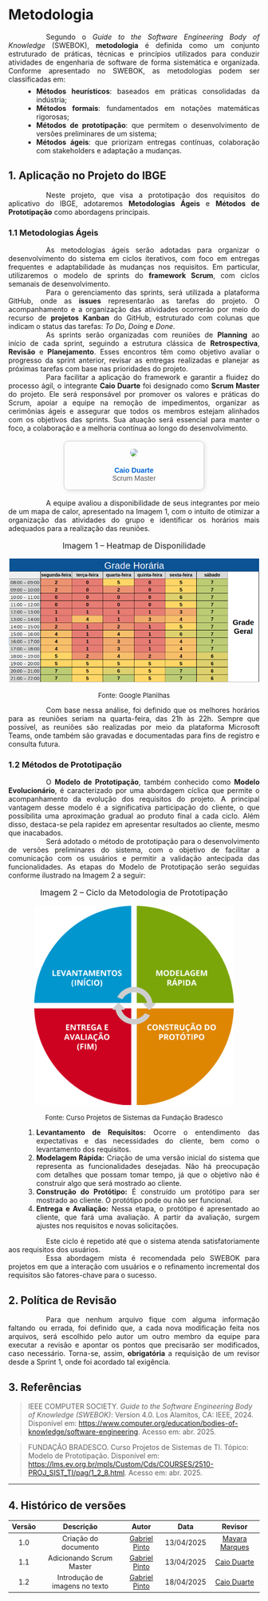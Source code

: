 # Metodologia

<div style="text-align: justify; text-indent: 2cm;">
Segundo o <i>Guide to the Software Engineering Body of Knowledge</i> (SWEBOK), <b>metodologia</b> é definida como um conjunto estruturado de práticas, técnicas e princípios utilizados para conduzir atividades de engenharia de software de forma sistemática e organizada. Conforme apresentado no SWEBOK, as metodologias podem ser classificadas em:
</div>

<ul style="text-align: justify; padding-left: 4em; margin-top: 0.5em;">
<li><b>Métodos heurísticos</b>: baseados em práticas consolidadas da indústria;
<li><b>Métodos formais</b>: fundamentados em notações matemáticas rigorosas;
<li><b>Métodos de prototipação</b>: que permitem o desenvolvimento de versões preliminares de um sistema;
<li><b>Métodos ágeis</b>: que priorizam entregas contínuas, colaboração com stakeholders e adaptação a mudanças.
</ul>

## 1. Aplicação no Projeto do IBGE

<div style="text-align: justify; text-indent: 2cm;">
Neste projeto, que visa a prototipação dos requisitos do aplicativo do IBGE, adotaremos <b>Metodologias Ágeis</b> e <b>Métodos de Prototipação</b> como abordagens principais.
</div>

### 1.1 Metodologias Ágeis

<div style="text-align: justify; text-indent: 2cm;">
As metodologias ágeis serão adotadas para organizar o desenvolvimento do sistema em ciclos iterativos, com foco em entregas frequentes e adaptabilidade às mudanças nos requisitos. Em particular, utilizaremos o modelo de sprints do <b>framework Scrum</b>, com ciclos semanais de desenvolvimento.
</div>

<div style="text-align: justify; text-indent: 2cm;">
Para o gerenciamento das sprints, será utilizada a plataforma GitHub, onde as <b>issues</b> representarão as tarefas do projeto. O acompanhamento e a organização das atividades ocorrerão por meio do recurso de <b>projetos Kanban</b> do GitHub, estruturado com colunas que indicam o status das tarefas: <i>To Do</i>, <i>Doing</i> e <i>Done</i>.
</div>

<div style="text-align: justify; text-indent: 2cm;">
As sprints serão organizadas com reuniões de <b>Planning</b> ao início de cada sprint, seguindo a estrutura clássica de <b>Retrospectiva</b>, <b>Revisão</b> e <b>Planejamento</b>. Esses encontros têm como objetivo avaliar o progresso da sprint anterior, revisar as entregas realizadas e planejar as próximas tarefas com base nas prioridades do projeto.
</div>

<div style="text-align: justify; text-indent: 2cm;">
Para facilitar a aplicação do framework e garantir a fluidez do processo ágil, o integrante <b>Caio Duarte</b> foi designado como <b>Scrum Master</b> do projeto. Ele será responsável por promover os valores e práticas do Scrum, apoiar a equipe na remoção de impedimentos, organizar as cerimônias ágeis e assegurar que todos os membros estejam alinhados com os objetivos das sprints. Sua atuação será essencial para manter o foco, a colaboração e a melhoria contínua ao longo do desenvolvimento.
</div>

<br>
<div style="display: flex; justify-content: center;">
  <div style="border: 1px solid #ccc; border-radius: 10px; padding: 15px; width: 250px; text-align: center; box-shadow: 2px 2px 8px rgba(0,0,0,0.1); font-family: Arial, sans-serif;">
    <img src="https://avatars.githubusercontent.com/u/134105981?v=4" width="100" style="border-radius: 50%;"><br><br>
    <b><a href="https://github.com/caioduart3" target="_blank" style="text-decoration: none; color: #0366d6;">Caio Duarte</a></b><br>
    <span style="font-size: 14px; color: #555;">Scrum Master</span>
  </div>
</div>
<br>


<div style="text-align: justify; text-indent: 2cm;">
A equipe avaliou a disponibilidade de seus integrantes por meio de um mapa de calor, apresentado na Imagem 1, com o intuito de otimizar a organização das atividades do grupo e identificar os horários mais adequados para a realização das reuniões.
</div>

<div align="center">
  <font size="3"><p style="text-align: center">Imagem 1 – Heatmap de Disponilidade</p></font>
  <img src="../../assets/images/Heatmap_Disponilidade.png" alt="Imagem 1 – Mapa de calor" width="600px">
  <font size="2"><p style="text-align: center">Fonte: Google Planilhas</p></font>
</div>

<div style="text-align: justify; text-indent: 2cm;">
Com base nessa análise, foi definido que os melhores horários para as reuniões seriam na quarta-feira, das 21h às 22h. Sempre que possível, as reuniões são realizadas por meio da plataforma Microsoft Teams, onde também são gravadas e documentadas para fins de registro e consulta futura.
</div>

### 1.2 Métodos de Prototipação

<div style="text-align: justify; text-indent: 2cm;">
O <b>Modelo de Prototipação</b>, também conhecido como <b>Modelo Evolucionário</b>, é caracterizado por uma abordagem cíclica que permite o acompanhamento da evolução dos requisitos do projeto. A principal vantagem desse modelo é a significativa participação do cliente, o que possibilita uma aproximação gradual ao produto final a cada ciclo. Além disso, destaca-se pela rapidez em apresentar resultados ao cliente, mesmo que inacabados.
</div>

<div style="text-align: justify; text-indent: 2cm;">
Será adotado o método de prototipação para o desenvolvimento de versões preliminares do sistema, com o objetivo de facilitar a comunicação com os usuários e permitir a validação antecipada das funcionalidades. As etapas do Modelo de Prototipação serão seguidas conforme ilustrado na Imagem 2 a seguir:
</div>

<div align="center">
  <font size="3"><p style="text-align: center">Imagem 2 – Ciclo da Metodologia de Prototipação</p></font>
  <img src="../../assets/images/Ciclo_Prototipacao.png" alt="Imagem 2 – Ciclo da Metodologia de Prototipação" width="400px">
  <font size="2"><p style="text-align: center">Fonte: Curso Projetos de Sistemas da Fundação Bradesco</p></font>
</div>


<div>
<ol style="text-align: justify; padding-left: 4em; margin-top: 0.5em;">
<li><b>Levantamento de Requisitos:</b> Ocorre o entendimento das expectativas e das necessidades do cliente, bem como o levantamento dos requisitos.
<li><b>Modelagem Rápida:</b> Criação de uma versão inicial do sistema que representa as funcionalidades desejadas. Não há preocupação com detalhes que possam tomar tempo, já que o objetivo não é construir algo que será mostrado ao cliente.
<li><b>Construção do Protótipo:</b> É construído um protótipo para ser mostrado ao cliente. O protótipo pode ou não ser funcional.
<li><b>Entrega e Avaliação:</b> Nessa etapa, o protótipo é apresentado ao cliente, que fará uma avaliação. A partir da avaliação, surgem ajustes nos requisitos e novas solicitações.
</ol>
</div>

<div style="text-align: justify; text-indent: 2cm;">
Este ciclo é repetido até que o sistema atenda satisfatoriamente aos requisitos dos usuários.
</div>

<div style="text-align: justify; text-indent: 2cm;">
Essa abordagem mista é recomendada pelo SWEBOK para projetos em que a interação com usuários e o refinamento incremental dos requisitos são fatores-chave para o sucesso.
</div>


## 2. Política de Revisão

<div style="text-align: justify; text-indent: 2cm;">
Para que nenhum arquivo fique com alguma informação faltando ou errada, foi definido que, a cada nova modificação feita nos arquivos, será escolhido pelo autor um outro membro da equipe para executar a revisão e apontar os pontos que precisarão ser modificados, caso necessário. Torna-se, assim, <b>obrigatória</b> a requisição de um revisor desde a Sprint 1, onde foi acordado tal exigência.
</div>

## 3. Referências

> IEEE COMPUTER SOCIETY. *Guide to the Software Engineering Body of Knowledge (SWEBOK)*: Version 4.0. Los Alamitos, CA: IEEE, 2024. Disponível em: <https://www.computer.org/education/bodies-of-knowledge/software-engineering>. Acesso em: abr. 2025.

> FUNDAÇÃO BRADESCO. Curso Projetos de Sistemas de TI. Tópico: Modelo de Prototipação. Disponível em: <https://lms.ev.org.br/mpls/Custom/Cds/COURSES/2510-PROJ_SIST_TI/pag/1_2_8.html>. Acesso em: abr. 2025.

---
## 4. Histórico de versões
| Versão |Descrição     |Autor                                       |Data    |Revisor|
|:-:     | :-:          | :-:                                        | :-:        |:-:|
|1.0     |Criação do documento|[Gabriel Pinto](https://github.com/GabrielSPinto)| 13/04/2025 | [Mayara Marques](https://github.com/maymarquee)|
|1.1     |Adicionando Scrum Master|[Gabriel Pinto](https://github.com/GabrielSPinto)| 13/04/2025 | [Caio Duarte](https://github.com/caioduart3)|
|1.2     |Introdução de imagens no texto|[Gabriel Pinto](https://github.com/GabrielSPinto)| 18/04/2025 | [Caio Duarte](https://github.com/caioduart3)|